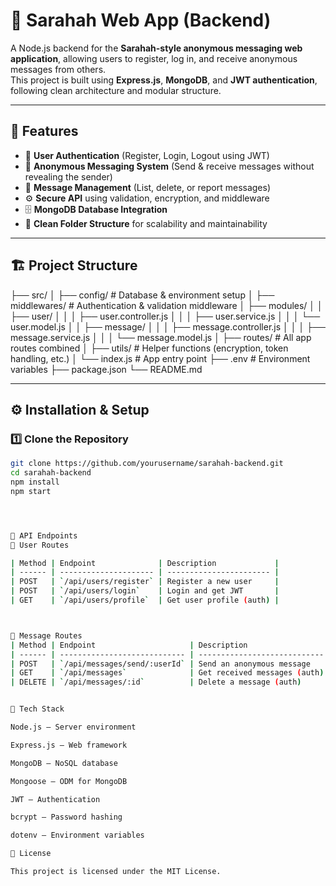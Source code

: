 # 💬 Sarahah Web App (Backend)

A Node.js backend for the **Sarahah-style anonymous messaging web application**, allowing users to register, log in, and receive anonymous messages from others.  
This project is built using **Express.js**, **MongoDB**, and **JWT authentication**, following clean architecture and modular structure.

---

## 🚀 Features

- 🔐 **User Authentication** (Register, Login, Logout using JWT)
- 💌 **Anonymous Messaging System** (Send & receive messages without revealing the sender)
- 🧾 **Message Management** (List, delete, or report messages)
- ⚙️ **Secure API** using validation, encryption, and middleware
- 🗄️ **MongoDB Database Integration**
- 📁 **Clean Folder Structure** for scalability and maintainability

---

## 🏗️ Project Structure

├── src/
│ ├── config/ # Database & environment setup
│ ├── middlewares/ # Authentication & validation middleware
│ ├── modules/
│ │ ├── user/
│ │ │ ├── user.controller.js
│ │ │ ├── user.service.js
│ │ │ └── user.model.js
│ │ ├── message/
│ │ │ ├── message.controller.js
│ │ │ ├── message.service.js
│ │ │ └── message.model.js
│ ├── routes/ # All app routes combined
│ ├── utils/ # Helper functions (encryption, token handling, etc.)
│ └── index.js # App entry point
├── .env # Environment variables
├── package.json
└── README.md


---

## ⚙️ Installation & Setup

### 1️⃣ Clone the Repository
```bash
git clone https://github.com/yourusername/sarahah-backend.git
cd sarahah-backend
npm install
npm start




🧩 API Endpoints
👤 User Routes

| Method | Endpoint              | Description             |
| ------ | --------------------- | ----------------------- |
| POST   | `/api/users/register` | Register a new user     |
| POST   | `/api/users/login`    | Login and get JWT       |
| GET    | `/api/users/profile`  | Get user profile (auth) |



💌 Message Routes
| Method | Endpoint                     | Description                  |
| ------ | ---------------------------- | ---------------------------- |
| POST   | `/api/messages/send/:userId` | Send an anonymous message    |
| GET    | `/api/messages`              | Get received messages (auth) |
| DELETE | `/api/messages/:id`          | Delete a message (auth)      |


🧠 Tech Stack

Node.js – Server environment

Express.js – Web framework

MongoDB – NoSQL database

Mongoose – ODM for MongoDB

JWT – Authentication

bcrypt – Password hashing

dotenv – Environment variables

🧾 License

This project is licensed under the MIT License.
